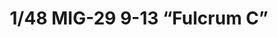 ---
layout: product
title: "1/48 MIG-29 9-13 “Fulcrum C”"
price: "9500" 
desc: "Maketa"
img_path: "/assets/img/GWH04813.webp"
brand: "N/A"
available: false
special_offer: false
new: false
soon: false
cat: "010000"
subcat: "010900"
subsubcat: "0N/A"
sifra: "GWH04813"
popular: false
spec: false
---